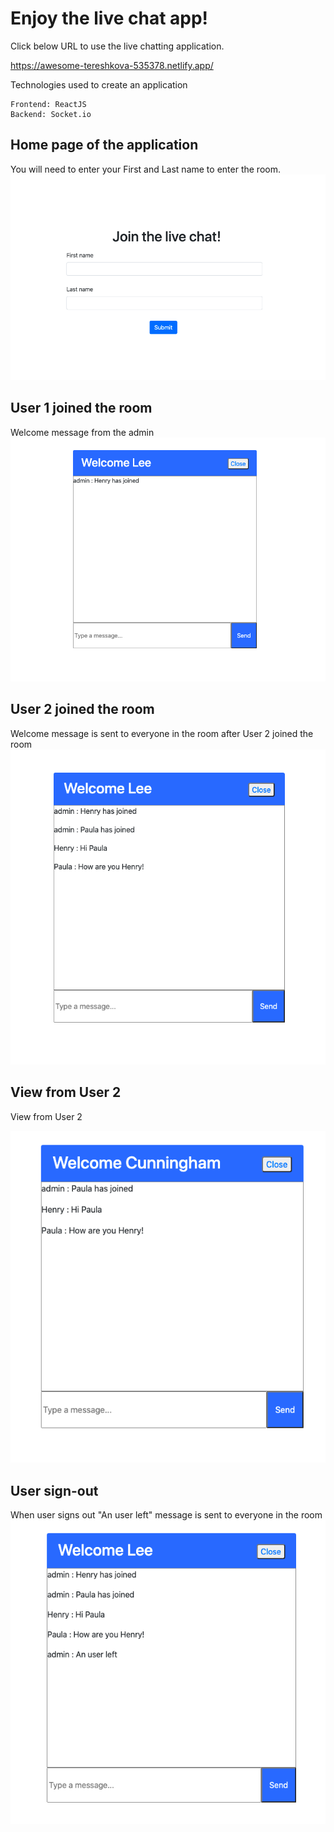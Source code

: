 <h1>Enjoy the live chat app!</h1>

Click below URL to use the live chatting application.

https://awesome-tereshkova-535378.netlify.app/

Technologies used to create an application
```
Frontend: ReactJS
Backend: Socket.io
```
## Home page of the application
You will need to enter your First and Last name to enter the room.
![Image of homepage](https://github.com/henrylee0327/live-chat-app/blob/master/pictures/homepage.png)

## User 1 joined the room
Welcome message from the admin
![Image of homepage](https://github.com/henrylee0327/live-chat-app/blob/master/pictures/user1join.png)

## User 2 joined the room
Welcome message is sent to everyone in the room after User 2 joined the room
![Image of homepage](https://github.com/henrylee0327/live-chat-app/blob/master/pictures/user2join.png)

## View from User 2
View from User 2

![Image of homepage](https://github.com/henrylee0327/live-chat-app/blob/master/pictures/user2view.png)

## User sign-out
When user signs out "An user left" message is sent to everyone in the room
![Image of homepage](https://github.com/henrylee0327/live-chat-app/blob/master/pictures/user2left.png)

